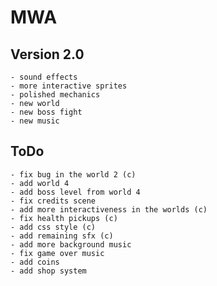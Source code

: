 # MWA

## Version 2.0
    - sound effects
    - more interactive sprites
    - polished mechanics
    - new world
    - new boss fight
    - new music

## ToDo
    - fix bug in the world 2 (c)
    - add world 4
    - add boss level from world 4
    - fix credits scene
    - add more interactiveness in the worlds (c)
    - fix health pickups (c)
    - add css style (c)
    - add remaining sfx (c)
    - add more background music
    - fix game over music
    - add coins
    - add shop system
